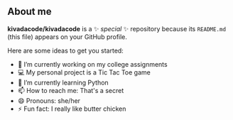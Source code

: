 ## About me


**kivadacode/kivadacode** is a ✨ _special_ ✨ repository because its `README.md` (this file) appears on your GitHub profile.

Here are some ideas to get you started:

- 🔭 I’m currently working on my college assignments
- 💻 My personal project is a Tic Tac Toe game
- 🌱 I’m currently learning Python
- 📫 How to reach me: That's a secret
- 😄 Pronouns: she/her
- ⚡ Fun fact: I really like butter chicken

